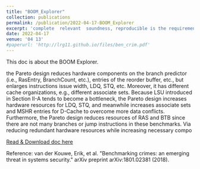 ```yaml
---
title: "BOOM_Explorer"
collection: publications
permalink: /publication/2022-04-17-BOOM_Explorer
excerpt: 'complete  relevant  soundness, reproducible is the requirements that a good paper should meet, but unfortunately experience shows that this is often hard to comeby in practice. Most papers violate these properties is called commiting a number of benchmarking crimes/flaws...'
date: 2022-04-17
venue: '04 13'
#paperurl: 'http://lrg11.github.io/files/ben_crim.pdf'
---
```

This doc is about the BOOM Explorer. 

the Pareto
design reduces hardware components on the branch predictor
(i.e., RasEntry, BranchCount, etc.), entries of the reorder
buffer, etc., but enlarges instructions issue width, LDQ, STQ,
etc. Moreover, it has different cache organizations, e.g., different associate sets. Because LSU introduced in Section II-A
tends to become a bottleneck, the Pareto design increases
hardware resources for LDQ, STQ, and meanwhile increases
associate sets and MSHR entries for D-Cache to overcome
more data conflicts. Furthermore, the Pareto design reduces
resources of RAS and BTB since there are not many branches
or jump instructions in these benchmarks. Via reducing redundant hardware resources while increasing necessary compo

[Read & Download doc here](http://lrg11.github.io/files/ben_crim.pdf)

Reference: van der Kouwe, Erik, et al. "Benchmarking crimes: an emerging threat in systems security." arXiv preprint arXiv:1801.02381 (2018).
